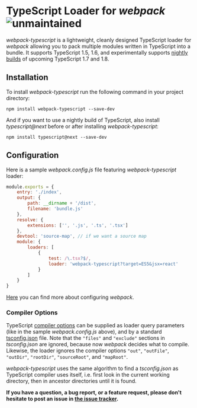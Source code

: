 TypeScript Loader for *webpack* ![unmaintained](http://img.shields.io/badge/status-unmaintained-red.png)
===============================

*webpack-typescript* is a lightweight, cleanly designed TypeScript loader for *webpack* allowing you to pack multiple modules written in TypeScript into a bundle.  It supports TypeScript 1.5, 1.6, and experimentally supports [nightly builds](http://blogs.msdn.com/b/typescript/archive/2015/07/27/introducing-typescript-nightlies.aspx) of upcoming TypeScript 1.7 and 1.8.

Installation
------------

To install *webpack-typescript* run the following command in your project directory:

    npm install webpack-typescript --save-dev

And if you want to use a nightly build of TypeScript, also install *typescript@next* before or after installing *webpack-typescript*:

    npm install typescript@next --save-dev

Configuration
-------------

Here is a sample *webpack.config.js* file featuring *webpack-typescript* loader:

```javascript
module.exports = {
    entry: './index',
    output: {
        path: __dirname + '/dist',
        filename: 'bundle.js'
    },
	resolve: {
        extensions: ['', '.js', '.ts', '.tsx']
    },
    devtool: 'source-map', // if we want a source map
	module: {
		loaders: [
			{
				test: /\.tsx?$/,
				loader: 'webpack-typescript?target=ES5&jsx=react'
			}
		]
	}
}
```

[Here](http://webpack.github.io/docs/configuration.html) you can find more about configuring *webpack*.

### Compiler Options

TypeScript [compiler options](https://github.com/Microsoft/TypeScript/wiki/Compiler-Options) can be supplied as loader query parameters (like in the sample *webpack.config.js* above), and by a standard [tsconfig.json](https://github.com/Microsoft/TypeScript/wiki/tsconfig.json) file.  Note that the `"files"` and `"exclude"` sections in *tsconfig.json* are ignored, because now *webpack* decides what to compile.  Likewise, the loader ignores the compiler options `"out"`, `"outFile"`, `"outDir"`, `"rootDir"`, `"sourceRoot"`, and `"mapRoot"`.

*webpack-typescript* uses the same algorithm to find a *tsconfig.json* as TypeScript compiler uses itself, i.e. first look in the current working directory, then in ancestor directories until it is found.

**If you have a question, a bug report, or a feature request, please don't hesitate to post an issue in [the issue tracker](https://github.com/denvned/webpack-typescript/issues).**
